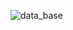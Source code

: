 ![data_base](https://github.com/Deathriot/java-filmorate/assets/127441142/d2b3dec7-076b-4e55-bf5a-59d3a4e25098)

